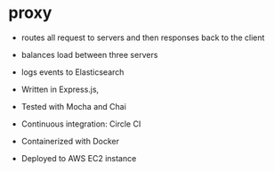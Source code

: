 # proxy


* routes all request to servers and then responses back to the client
* balances load between three servers
* logs events to Elasticsearch


* Written in Express.js,
* Tested with Mocha and Chai
* Continuous integration: Circle CI
* Containerized with Docker 
* Deployed to AWS EC2 instance
